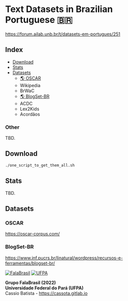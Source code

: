 # Text Datasets in Brazilian Portuguese :brazil:

https://forum.ailab.unb.br/t/datasets-em-portugues/251

## Index

- [Download](#download)
- [Stats](#stats)
- [Datasets](#datasets)
    - [:earth_americas: OSCAR](#oscar)
    - Wikipedia
    - BrWaC
    - [:earth_americas: BlogSet-BR](#blogset-br)
    - ACDC
    - Lex2Kids
    - Acordãos

### Other

TBD.


## Download

```bash
./one_script_to_get_them_all.sh
```


## Stats

TBD.


## Datasets 

### OSCAR

https://oscar-corpus.com/

### BlogSet-BR

https://www.inf.pucrs.br/linatural/wordpress/recursos-e-ferramentas/blogset-br/


[![FalaBrasil](https://gitlab.com/falabrasil/avatars/-/raw/main/logo_fb_git_footer.png)](https://ufpafalabrasil.gitlab.io/ "Visite o site do Grupo FalaBrasil") [![UFPA](https://gitlab.com/falabrasil/avatars/-/raw/main/logo_ufpa_git_footer.png)](https://portal.ufpa.br/ "Visite o site da UFPA")

__Grupo FalaBrasil (2022)__     
__Universidade Federal do Pará (UFPA)__       
Cassio Batista - https://cassota.gitlab.io
